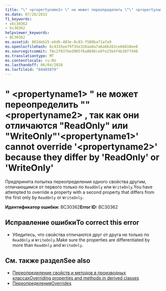 ```yaml
---
title: "\" <propertyname1> \" не может переопределить \"\" <propertyname2> , так как они отличаются \"ReadOnly\" или \"WriteOnly\""
ms.date: 07/20/2015
f1_keywords:
- vbc30362
- bc30362
helpviewer_keywords:
- BC30362
ms.assetid: 883deb25-e6db-403e-8c03-f580baf1afa9
ms.openlocfilehash: 8c4335ee79f35e320aa0a7a6a6b263ce66810ee8
ms.sourcegitcommit: f8c270376ed905f6a8896ce0fe25b4f4b38ff498
ms.translationtype: MT
ms.contentlocale: ru-RU
ms.lasthandoff: 06/04/2020
ms.locfileid: "84403879"
---
```

# <a name="propertyname1-cannot-override-propertyname2-because-they-differ-by-readonly-or-writeonly"></a><span data-ttu-id="0963d-102">" \<propertyname1> " не может переопределить "" \<propertyname2> , так как они отличаются "ReadOnly" или "WriteOnly"</span><span class="sxs-lookup"><span data-stu-id="0963d-102">'\<propertyname1>' cannot override '\<propertyname2>' because they differ by 'ReadOnly' or 'WriteOnly'</span></span>
<span data-ttu-id="0963d-103">Предпринята попытка переопределения одного свойства другим, отличающимся от первого только по `ReadOnly` или `WriteOnly`.</span><span class="sxs-lookup"><span data-stu-id="0963d-103">You have attempted to override a property with a second property that differs from the first only by `ReadOnly` or `WriteOnly`.</span></span>  
  
 <span data-ttu-id="0963d-104">**Идентификатор ошибки:** BC30362</span><span class="sxs-lookup"><span data-stu-id="0963d-104">**Error ID:** BC30362</span></span>  
  
## <a name="to-correct-this-error"></a><span data-ttu-id="0963d-105">Исправление ошибки</span><span class="sxs-lookup"><span data-stu-id="0963d-105">To correct this error</span></span>  
  
- <span data-ttu-id="0963d-106">Убедитесь, что свойства отличаются друг от друга не только по `ReadOnly` и `WriteOnly`.</span><span class="sxs-lookup"><span data-stu-id="0963d-106">Make sure the properties are differentiated by more than `ReadOnly` and `WriteOnly`.</span></span>  
  
## <a name="see-also"></a><span data-ttu-id="0963d-107">См. также раздел</span><span class="sxs-lookup"><span data-stu-id="0963d-107">See also</span></span>

- [<span data-ttu-id="0963d-108">Переопределение свойств и методов в производных классах</span><span class="sxs-lookup"><span data-stu-id="0963d-108">Overriding properties and methods in derived classes</span></span>](../programming-guide/language-features/objects-and-classes/inheritance-basics.md#overriding-properties-and-methods-in-derived-classes)
- [<span data-ttu-id="0963d-109">Переопределения</span><span class="sxs-lookup"><span data-stu-id="0963d-109">Overrides</span></span>](../language-reference/modifiers/overrides.md)

